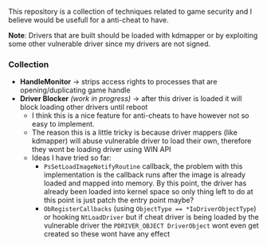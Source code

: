 This repository is a collection of techniques related to game security and I believe would be usefull for a anti-cheat to have.

**Note**: Drivers that are built should be loaded with kdmapper or by exploiting some other vulnerable driver since my drivers are not signed.

### Collection

- **HandleMonitor** -> strips access rights to processes that are opening/duplicating game handle
- **Driver Blocker** *(work in progress)* -> after this driver is loaded it will block loading other drivers until reboot
  - I think this is a nice feature for anti-cheats to have however not so easy to implement.
  - The reason this is a little tricky is because driver mappers (like kdmapper) will abuse vulnerable driver to load their own, therefore they wont be loading driver using WIN API
  - Ideas I have tried so far:
    - `PsSetLoadImageNotifyRoutine` callback, the problem with this implementation is the callback runs after the image is already loaded and mapped into memory. By this point, the driver has already been loaded into kernel space so only thing left to do at this point is just patch the entry point maybe?
    - `ObRegisterCallbacks` (using `ObjectType == *IoDriverObjectType`) or hooking `NtLoadDriver` but if cheat driver is being loaded by the vulnerable driver the `PDRIVER_OBJECT DriverObject` wont even get created so these wont have any effect
